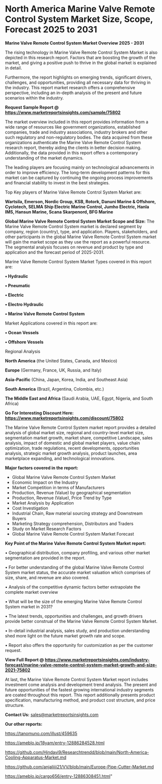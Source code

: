 # North America Marine Valve Remote Control System Market Size, Scope, Forecast 2025 to 2031

<Strong> Marine Valve Remote Control System Market Overview 2025 - 2031</strong>

The rising technology in Marine Valve Remote Control System Market is also depicted in this research report. Factors that are boosting the growth of the market, and giving a positive push to thrive in the global market is explained in detail.

Furthermore, the report highlights on emerging trends, significant drivers, challenges, and opportunities, providing all necessary data for thriving in the industry. This report market research offers a comprehensive perspective, including an in-depth analysis of the present and future scenarios within the industry.

<strong>Request Sample Report @ <a href=https://www.marketreportsinsights.com/sample/75802>https://www.marketreportsinsights.com/sample/75802</a></strong>

The market overview included in this report provides information from a wide range of resources like government organizations, established companies, trade and industry associations, industry brokers and other such regulatory and non-regulatory bodies. The data acquired from these organizations authenticate the Marine Valve Remote Control System research report, thereby aiding the clients in better decision making. Additionally, the data provided in this report offers a contemporary understanding of the market dynamics.

The leading players are focusing mainly on technological advancements in order to improve efficiency. The long-term development patterns for this market can be captured by continuing the ongoing process improvements and financial stability to invest in the best strategies.

Top Key players of Marine Valve Remote Control System Market are:

<strong>Wartsila, Emerson, Nordic Group, KSB, Rotork, Danuni Marine & Offshore, Cyclotech, SELMA Ship Electric Marine Control, Jumho Electric, Hanla IMS, Hansun Marine, Scana Skarpenord, BFG Marine</strong>

<strong><b>Global Marine Valve Remote Control System Market Scope and Size:</b></strong>
The Marine Valve Remote Control System market is declared segment by company, region (country), type, and application. Players, stakeholders, and other participants in the global Marine Valve Remote Control System market will gain the market scope as they use the report as a powerful resource. The segmental analysis focuses on revenue and product by type and application and the forecast period of 2025-2031.

Marine Valve Remote Control System Market Types covered in this report are:

<strong>• Hydraulic

• Pneumatic

• Electric

• Electro Hydraulic

• Marine Valve Remote Control System</strong>

Market Applications covered in this report are:

<strong>• Ocean Vessels

• Offshore Vessels</strong> 

Regional Analysis

<strong>North America</strong> (the United States, Canada, and Mexico)

<strong>Europe</strong> (Germany, France, UK, Russia, and Italy)

<strong>Asia-Pacific</strong> (China, Japan, Korea, India, and Southeast Asia)

<strong>South America</strong> (Brazil, Argentina, Colombia, etc.)

<strong>The Middle East and Africa</strong> (Saudi Arabia, UAE, Egypt, Nigeria, and South Africa)

<strong>Go For Interesting Discount Here: <a href=https://www.marketreportsinsights.com/discount/75802>https://www.marketreportsinsights.com/discount/75802</a></strong>

The Marine Valve Remote Control System market report provides a detailed analysis of global market size, regional and country-level market size, segmentation market growth, market share, competitive Landscape, sales analysis, impact of domestic and global market players, value chain optimization, trade regulations, recent developments, opportunities analysis, strategic market growth analysis, product launches, area marketplace expanding, and technological innovations.

<strong><b>Major factors covered in the report:</b></strong>
<ul>
  <li>Global Marine Valve Remote Control System Market </li>
  <li>Economic Impact on the Industry</li>
  <li>Market Competition in terms of Manufacturers</li>
  <li>Production, Revenue (Value) by geographical segmentation</li>
  <li>Production, Revenue (Value), Price Trend by Type</li>
  <li>Market Analysis by Application</li>
  <li>Cost Investigation</li>
  <li>Industrial Chain, Raw material sourcing strategy and Downstream Buyers</li>
  <li>Marketing Strategy comprehension, Distributors and Traders</li>
  <li>Study on Market Research Factors</li>
  <li>Global Marine Valve Remote Control System Market Forecast</li>
</ul>

<strong><b>Key Point of the Marine Valve Remote Control System Market report:</b></strong>

• Geographical distribution, company profiling, and various other market segmentation are provided in the report.

• For better understanding of the global Marine Valve Remote Control System market status, the accurate market valuation which comprises of size, share, and revenue are also covered.

• Analysis of the competitive dynamic factors better extrapolate the complete market overview

• What will be the size of the emerging Marine Valve Remote Control System market in 2031?

• The latest trends, opportunities and challenges, and growth drivers provide better construal of the Marine Valve Remote Control System Market.

• In-detail industrial analysis, sales study, and production understanding shed more light on the future market growth rate and scope.

• Report also offers the opportunity for customization as per the customer request.

<strong><b>View Full Report @ <a href=https://www.marketreportsinsights.com/industry-forecast/marine-valve-remote-control-system-market-growth-and-size-2021-75802>https://www.marketreportsinsights.com/industry-forecast/marine-valve-remote-control-system-market-growth-and-size-2021-75802</a></b></strong>


At last, the Marine Valve Remote Control System Market report includes investment come analysis and development trend analysis. The present and future opportunities of the fastest growing international industry segments are coated throughout this report. This report additionally presents product specification, manufacturing method, and product cost structure, and price structure.

<strong>Contact Us:</strong>
sales@marketreportsinsights.com

<strong>Our other reports:</strong>

<a href=https://tanomuno.com/illust/459635>https://tanomuno.com/illust/459635</a>

<a href=https://ameblo.jp/18yam/entry-12886284528.html>https://ameblo.jp/18yam/entry-12886284528.html</a>

<a href=https://github.com/Hindavi9/Researchtrendd/blob/main/North-America-Cooling-Apparatus-Market.md>https://github.com/Hindavi9/Researchtrendd/blob/main/North-America-Cooling-Apparatus-Market.md</a>

<a href=https://github.com/anjaliiii21/VV/blob/main/Europe-Pipe-Cutter-Market.md>https://github.com/anjaliiii21/VV/blob/main/Europe-Pipe-Cutter-Market.md</a>

<a href=https://ameblo.jp/cargo656/entry-12886308451.html>https://ameblo.jp/cargo656/entry-12886308451.html</a>"
